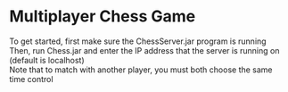 # Multiplayer Chess Game
To get started, first make sure the ChessServer.jar program is running <br/>
Then, run Chess.jar and enter the IP address that the server is running on (default is localhost) <br/>
Note that to match with another player, you must both choose the same time control
